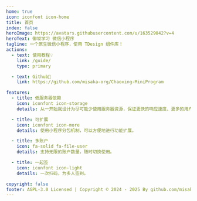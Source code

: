```yaml
---
home: true
icon: iconfont icon-home
title: 首页
index: false
heroImage: https://avatars.githubusercontent.com/u/163529042?v=4
heroText: 御坂学习 微信小程序
tagline: 一个原生微信小程序，使用 TDesign 组件库！
actions:
  - text: 使用教程💡
    link: /guide/
    type: primary

  - text: Github🌱
    link: https://github.com/misaka-org/Chaoxing-MiniProgram

features:
  - title: 低服务器依赖
    icon: iconfont icon-storage
    details: 从一开始就设计为尽可能少使用服务器资源，保证更快的响应速度、更多的用户支持。

  - title: 可扩展
    icon: iconfont icon-more
    details: 使用小程序分包机制，可以方便地进行功能扩展。

  - title: 多账户
    icon: fa-solid fa-file-user
    details: 支持无限的账户数量，随时切换使用。

  - title: 一起签
    icon: iconfont icon-light
    details: 一次扫码，为多人签到。

copyright: false
footer: AGPL-3.0 Licensed | Copyright © 2024 - 2025 By github.com/misaka-org
---
```

